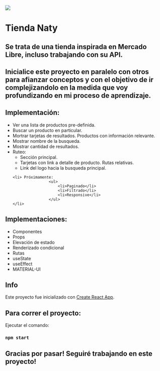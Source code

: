 <img src="https://user-images.githubusercontent.com/84355672/154554650-a758df82-af5c-4d70-af98-95f8a6ba7213.png" whidth = "100%">

# Tienda Naty

## Se trata de una tienda inspirada en Mercado Libre, incluso trabajando con su API. 

## Inicialice este proyecto en paralelo con otros para afianzar conceptos y con el objetivo de ir complejizandolo en la medida que voy profundizando en mi proceso de aprendizaje. 

## Implementación:
<ul>
    <li> Ver una lista de productos pre-definida.</li>
    <li> Buscar un producto en particular. </li>
    <li> Mortrar tarjetas de resultados. Productos con información relevante. </li>
    <li> Mostrar nombre de la busqueda. </li>
    <li> Mostrar cantidad de resultados. </li>
    <li> Ruteo: 
                    <ul>
                        <li>Sección principal.</li>
                        <li>Tarjetas con link a detalle de producto. Rutas relativas.</li>
                        <li>Link del logo hacia la busqueda principal.</li>
                    </ul>
    </li>

    <li> Próximamente: 
                    <ul>
                        <li>Paginado</li>
                        <li>Filtrado</li>
                        <li>Responsive</li>
                    </ul>
    </li>
</ul>


## Implementaciones:
 <ul>
    <li>Componentes</li>
    <li>Props</li>
    <li>Elevación de estado</li>
    <li>Renderizado condicional</li>
    <li>Rutas</li>
    <li>useState</li>
    <li>useEffect</li>
    <li>MATERIAL-UI</li>
</ul>

## Info

Este proyecto fue inicializado con [Create React App](https://github.com/facebook/create-react-app).

## Para correr el proyecto:

Ejecutar el comando:

### `npm start`

## Gracias por pasar! Seguiré trabajando en este proyecto!
